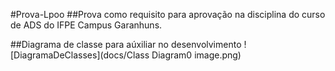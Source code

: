 #Prova-Lpoo
##Prova como requisito para aprovação na disciplina do curso de ADS do IFPE Campus Garanhuns. 

##Diagrama de classe para aúxiliar no desenvolvimento
![DiagramaDeClasses](docs/Class Diagram0 image.png)

